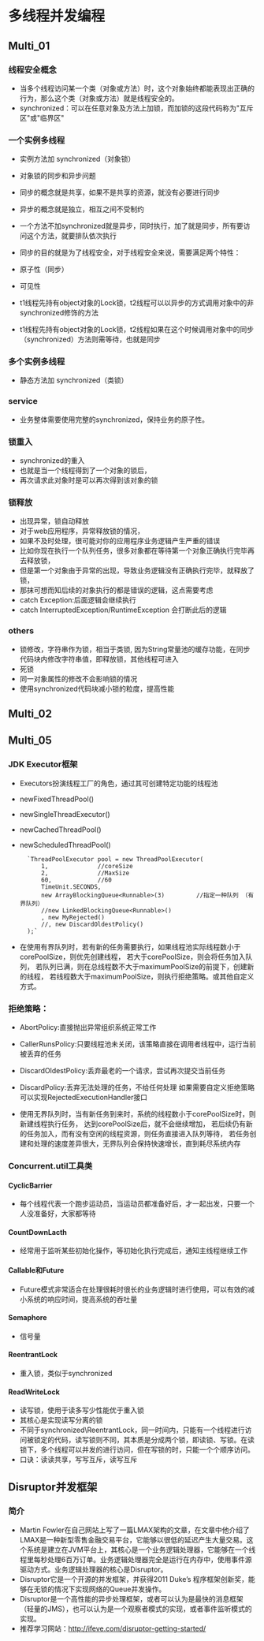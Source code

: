 # 多线程并发编程
## Multi_01
### 线程安全概念
* 当多个线程访问某一个类（对象或方法）时，这个对象始终都能表现出正确的行为，那么这个类（对象或方法）就是线程安全的。
* synchronized：可以在任意对象及方法上加锁，而加锁的这段代码称为"互斥区"或"临界区"

### 一个实例多线程
* 实例方法加 synchronized（对象锁）
* 对象锁的同步和异步问题
* 同步的概念就是共享，如果不是共享的资源，就没有必要进行同步
* 异步的概念就是独立，相互之间不受制约
* 一个方法不加synchronized就是异步，同时执行，加了就是同步，所有要访问这个方法，就要排队依次执行
* 同步的目的就是为了线程安全，对于线程安全来说，需要满足两个特性：
* 	原子性（同步）
*   可见性

* t1线程先持有object对象的Lock锁，t2线程可以以异步的方式调用对象中的非synchronized修饰的方法
* t1线程先持有object对象的Lock锁，t2线程如果在这个时候调用对象中的同步（synchronized）方法则需等待，也就是同步

### 多个实例多线程
* 静态方法加 synchronized（类锁）

### service
* 业务整体需要使用完整的synchronized，保持业务的原子性。

### 锁重入
* synchronized的重入
* 也就是当一个线程得到了一个对象的锁后，
* 再次请求此对象时是可以再次得到该对象的锁

### 锁释放
* 出现异常，锁自动释放                                     
* 对于web应用程序，异常释放锁的情况，                            
* 如果不及时处理，很可能对你的应用程序业务逻辑产生严重的错误                  
* 比如你现在执行一个队列任务，很多对象都在等待第一个对象正确执行完毕再去释放锁，        
* 但是第一个对象由于异常的出现，导致业务逻辑没有正确执行完毕，就释放了锁，           
* 那抹可想而知后续的对象执行的都是错误的逻辑，这点需要考虑              
* catch Exception:后面逻辑会继续执行   
* catch InterruptedException/RuntimeException 会打断此后的逻辑     

### others
* 锁修改，字符串作为锁，相当于类锁, 因为String常量池的缓存功能，在同步代码块内修改字符串值，即释放锁，其他线程可进入
* 死锁
* 同一对象属性的修改不会影响锁的情况
* 使用synchronized代码块减小锁的粒度，提高性能

## Multi_02

## Multi_05
### JDK Executor框架
* Executors扮演线程工厂的角色，通过其可创建特定功能的线程池
* newFixedThreadPool()
* newSingleThreadExecutor()
* newCachedThreadPool()
* newScheduledThreadPool()
	
		`ThreadPoolExecutor pool = new ThreadPoolExecutor(
			1, 				//coreSize
			2, 				//MaxSize
			60, 			//60
			TimeUnit.SECONDS, 
			new ArrayBlockingQueue<Runnable>(3)			//指定一种队列 （有界队列）
			//new LinkedBlockingQueue<Runnable>()
			, new MyRejected()
			//, new DiscardOldestPolicy()
		);`
		
* 在使用有界队列时，若有新的任务需要执行，如果线程池实际线程数小于corePoolSize，则优先创建线程，
若大于corePoolSize，则会将任务加入队列，
若队列已满，则在总线程数不大于maximumPoolSize的前提下，创建新的线程，
若线程数大于maximumPoolSize，则执行拒绝策略。或其他自定义方式。
### 拒绝策略：
* AbortPolicy:直接抛出异常组织系统正常工作
* CallerRunsPolicy:只要线程池未关闭，该策略直接在调用者线程中，运行当前被丢弃的任务
* DiscardOldestPolicy:丢弃最老的一个请求，尝试再次提交当前任务
* DiscardPolicy:丢弃无法处理的任务，不给任何处理
如果需要自定义拒绝策略可以实现RejectedExecutionHandler接口 

* 使用无界队列时，当有新任务到来时，系统的线程数小于corePoolSize时，则新建线程执行任务，
达到corePoolSize后，就不会继续增加，
若后续仍有新的任务加入，而有没有空闲的线程资源，则任务直接进入队列等待，
若任务创建和处理的速度差异很大，无界队列会保持快速增长，直到耗尽系统内存
		 
### Concurrent.util工具类
#### CyclicBarrier
* 每个线程代表一个跑步运动员，当运动员都准备好后，才一起出发，只要一个人没准备好，大家都等待
#### CountDownLacth
* 经常用于监听某些初始化操作，等初始化执行完成后，通知主线程继续工作
#### Callable和Future
* Future模式非常适合在处理很耗时很长的业务逻辑时进行使用，可以有效的减小系统的响应时间，提高系统的吞吐量
#### Semaphore
* 信号量
#### ReentrantLock
* 重入锁，类似于synchronized
#### ReadWriteLock
* 读写锁，使用于读多写少性能优于重入锁
* 其核心是实现读写分离的锁
* 不同于synchronized\ReentrantLock，同一时间内，只能有一个线程进行访问被锁定的代码，读写锁则不同，其本质是分成两个锁，即读锁、写锁。在读锁下，多个线程可以并发的进行访问，但在写锁的时，只能一个个顺序访问。
* 口诀：读读共享，写写互斥，读写互斥

## Disruptor并发框架
### 简介
* Martin Fowler在自己网站上写了一篇LMAX架构的文章，在文章中他介绍了LMAX是一种新型零售金融交易平台，它能够以很低的延迟产生大量交易。这个系统是建立在JVM平台上，其核心是一个业务逻辑处理器，它能够在一个线程里每秒处理6百万订单。业务逻辑处理器完全是运行在内存中，使用事件源驱动方式。业务逻辑处理器的核心是Disruptor。
* Disruptor它是一个开源的并发框架，并获得2011 Duke’s 程序框架创新奖，能够在无锁的情况下实现网络的Queue并发操作。
* Disruptor是一个高性能的异步处理框架，或者可以认为是最快的消息框架（轻量的JMS），也可以认为是一个观察者模式的实现，或者事件监听模式的实现。
* 推荐学习网站：http://ifeve.com/disruptor-getting-started/
 
